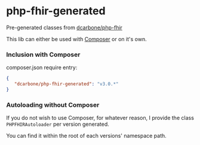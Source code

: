# php-fhir-generated
Pre-generated classes from [dcarbone/php-fhir](https://github.com/dcarbone/php-fhir)

This lib can either be used with [Composer](https://getcomposer.org) or on it's own.

### Inclusion with Composer

composer.json require entry:

```json
{
   "dcarbone/php-fhir-generated": "v3.0.*"
}
```

### Autoloading without Composer

If you do not wish to use Composer, for whatever reason, I provide the class `PHPFHIRAutoloader` per version generated.

You can find it within the root of each versions' namespace path.